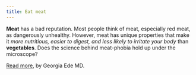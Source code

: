 ```yaml
---
title: Eat meat
---
```


**Meat** has a bad reputation.  Most people think of meat, especially red meat, as dangerously unhealthy. However, meat has unique properties that make it *more nutritious, easier to digest, and less likely to irritate your body* than **vegetables**. Does the science behind meat-phobia hold up under the microscope?

[Read more](http://www.diagnosisdiet.com/food/meats/), by Georgia Ede MD.

